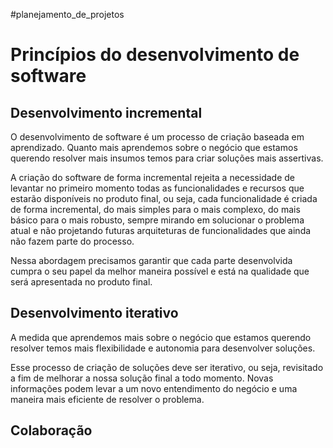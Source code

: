 #planejamento_de_projetos 

# Princípios do desenvolvimento de software

## Desenvolvimento incremental

O desenvolvimento de software é um processo de criação baseada em aprendizado. Quanto mais aprendemos sobre o negócio que estamos querendo resolver mais insumos temos para criar soluções mais assertivas.

A criação do software de forma incremental rejeita a necessidade de levantar no primeiro momento todas as funcionalidades e recursos que estarão disponíveis no produto final, ou seja, cada funcionalidade é criada de forma incremental, do mais simples para o mais complexo, do mais básico para o mais robusto, sempre mirando em solucionar o problema atual e não projetando futuras arquiteturas de funcionalidades que ainda não fazem parte do processo.

Nessa abordagem precisamos garantir que cada parte desenvolvida cumpra o seu papel da melhor maneira possível e está na qualidade que será apresentada no produto final.

## Desenvolvimento iterativo

A medida que aprendemos mais sobre o negócio que estamos querendo resolver temos mais flexibilidade e autonomia para desenvolver soluções.

Esse processo de criação de soluções deve ser iterativo, ou seja, revisitado a fim de melhorar a nossa solução final a todo momento. Novas informações podem levar a um novo entendimento do negócio e uma maneira mais eficiente de resolver o problema.

## Colaboração
